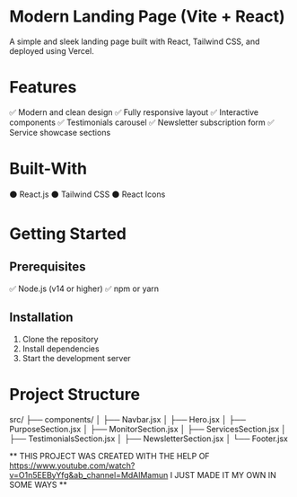 # Modern Landing Page (Vite + React)

A simple and sleek landing page built with React, Tailwind CSS, and deployed using Vercel.

# Features
✅ Modern and clean design
✅ Fully responsive layout
✅ Interactive components
✅ Testimonials carousel
✅ Newsletter subscription form
✅ Service showcase sections

# Built-With
⚫ React.js
⚫ Tailwind CSS
⚫ React Icons

# Getting Started 

## Prerequisites

✅ Node.js (v14 or higher)
✅ npm or yarn

## Installation
1. Clone the repository
2. Install dependencies
3. Start the development server
   
# Project Structure
src/ ├── components/ │ ├── Navbar.jsx │ ├── Hero.jsx │ ├── PurposeSection.jsx │ ├── MonitorSection.jsx │ ├── ServicesSection.jsx │ ├── TestimonialsSection.jsx │ ├── NewsletterSection.jsx │ └── Footer.jsx

** THIS PROJECT WAS CREATED WITH THE HELP OF https://www.youtube.com/watch?v=O1n5EEByYfg&ab_channel=MdAlMamun I JUST MADE IT MY OWN IN SOME WAYS **
